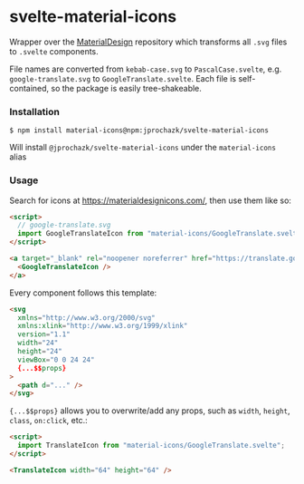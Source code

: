 # svelte-material-icons

Wrapper over the [MaterialDesign](https://github.com/Templarian/MaterialDesign) repository which transforms all `.svg` files to `.svelte` components.

File names are converted from `kebab-case.svg` to `PascalCase.svelte`, e.g. `google-translate.svg` to `GoogleTranslate.svelte`. Each file is self-contained, so the package is easily tree-shakeable.

### Installation

```
$ npm install material-icons@npm:jprochazk/svelte-material-icons
```

Will install `@jprochazk/svelte-material-icons` under the `material-icons` alias

### Usage

Search for icons at https://materialdesignicons.com/, then use them like so:

```html
<script>
  // google-translate.svg
  import GoogleTranslateIcon from "material-icons/GoogleTranslate.svelte";
</script>

<a target="_blank" rel="noopener noreferrer" href="https://translate.google.com/">
  <GoogleTranslateIcon />
</a>
```

Every component follows this template:
```html
<svg
  xmlns="http://www.w3.org/2000/svg"
  xmlns:xlink="http://www.w3.org/1999/xlink"
  version="1.1"
  width="24"
  height="24"
  viewBox="0 0 24 24"
  {...$$props}
>
  <path d="..." />
</svg>
```
`{...$$props}` allows you to overwrite/add any props, such as `width`, `height`, `class`, `on:click`, etc.:
```html
<script>
  import TranslateIcon from "material-icons/GoogleTranslate.svelte";
</script>

<TranslateIcon width="64" height="64" />
```
